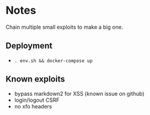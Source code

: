 # Notes
Chain multiple small exploits to make a big one.

## Deployment
- `. env.sh && docker-compose up`

## Known exploits
- bypass markdown2 for XSS (known issue on github)
- login/logout CSRF
- no xfo headers
